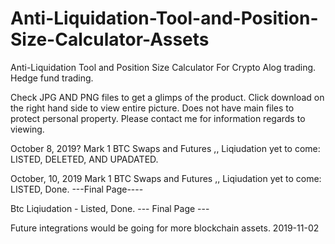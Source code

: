 # Anti-Liquidation-Tool-and-Position-Size-Calculator-Assets
Anti-Liquidation Tool and Position Size Calculator For Crypto Alog trading. Hedge fund trading. 

Check JPG AND PNG files to get a glimps of the product. Click download on the right hand side to view entire picture.
Does not have main files to protect personal property. Please contact me for information regards to viewing.

October 8, 2019?
Mark 1 BTC Swaps and Futures ,, Liqiudation yet to come: LISTED, DELETED, AND UPADATED.

October, 10, 2019
Mark 1 BTC Swaps and Futures ,, Liqiudation yet to come: LISTED, Done.
---Final Page----

Btc Liqiudation - Listed, Done. 
--- Final Page ---


Future integrations would be going for more blockchain assets. 
2019-11-02
